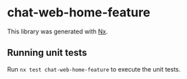 # chat-web-home-feature

This library was generated with [Nx](https://nx.dev).

## Running unit tests

Run `nx test chat-web-home-feature` to execute the unit tests.

